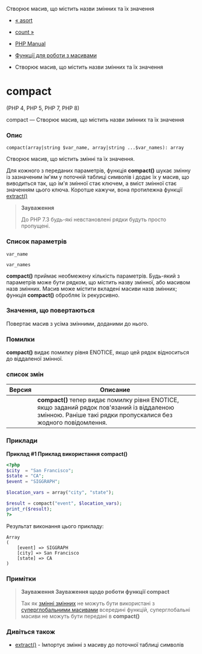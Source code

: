 Створює масив, що містить назви змінних та їх значення

-   [« asort](function.asort.md)
    
-   [count »](function.count.md)
    
-   [PHP Manual](index.md)
    
-   [Функції для роботи з масивами](ref.array.md)
    
-   Створює масив, що містить назви змінних та їх значення
    

# compact

(PHP 4, PHP 5, PHP 7, PHP 8)

compact — Створює масив, що містить назви змінних та їх значення

### Опис

```methodsynopsis
compact(array|string $var_name, array|string ...$var_names): array
```

Створює масив, що містить змінні та їх значення.

Для кожного з переданих параметрів, функція **compact()** шукає змінну із зазначеним ім'ям у поточній таблиці символів і додає їх у масив, що виводиться так, що ім'я змінної стає ключем, а вміст змінної стає значенням цього ключа. Коротше кажучи, вона протилежна функції [extract()](function.extract.md)

> **Зауваження**
> 
> До PHP 7.3 будь-які невстановлені рядки будуть просто пропущені.

### Список параметрів

`var_name`

`var_names`

**compact()** приймає необмежену кількість параметрів. Будь-який з параметрів може бути рядком, що містить назву змінної, або масивом назв змінних. Масив може містити вкладені масиви назв змінних; функція **compact()** обробляє їх рекурсивно.

### Значення, що повертаються

Повертає масив з усіма змінними, доданими до нього.

### Помилки

**compact()** видає помилку рівня ENOTICE, якщо цей рядок відноситься до віддаленої змінної.

### список змін

| Версия | Описание                                                                                                                                                       |
|--------|----------------------------------------------------------------------------------------------------------------------------------------------------------------|
|        | **compact()** тепер видає помилку рівня ENOTICE, якщо заданий рядок пов'язаний із віддаленою змінною. Раніше такі рядки пропускалися без жодного повідомлення. |

### Приклади

**Приклад #1 Приклад використання **compact()****

```php
<?php
$city  = "San Francisco";
$state = "CA";
$event = "SIGGRAPH";

$location_vars = array("city", "state");

$result = compact("event", $location_vars);
print_r($result);
?>
```

Результат виконання цього прикладу:

```
Array
(
    [event] => SIGGRAPH
    [city] => San Francisco
    [state] => CA
)
```

### Примітки

> **Зауваження** **Зауваження щодо роботи функції compact**
> 
> Так як [змінні змінних](language.variables.variable.md) не можуть бути використані з [суперглобальними масивами](language.variables.superglobals.md) всередині функцій, суперглобальні масиви не можуть бути передані в **compact()**

### Дивіться також

-   [extract()](function.extract.md) - Імпортує змінні з масиву до поточної таблиці символів